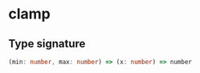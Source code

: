 # clamp

## Type signature

<!-- prettier-ignore-start -->
```typescript
(min: number, max: number) => (x: number) => number
```
<!-- prettier-ignore-end -->
